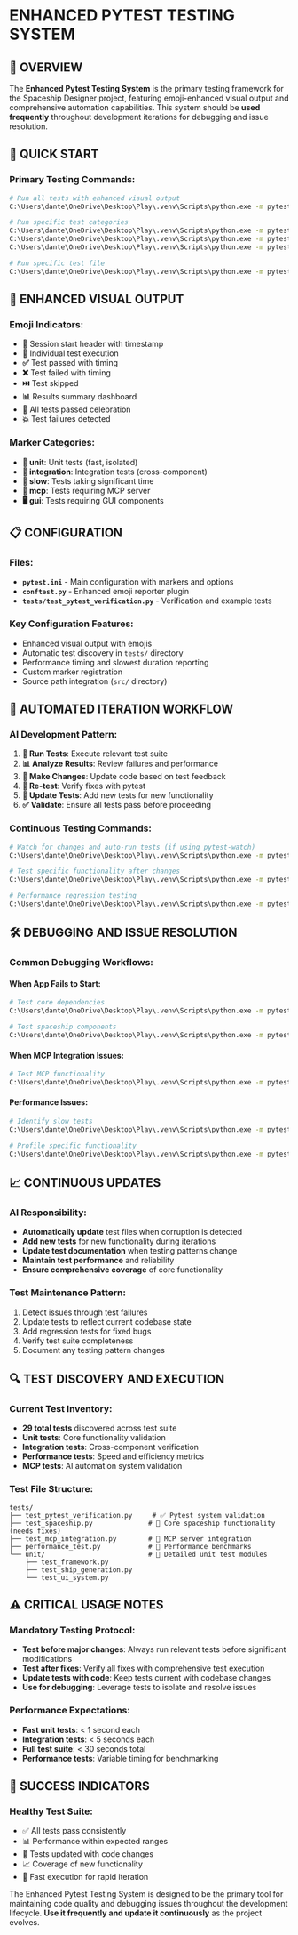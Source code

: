 # ENHANCED PYTEST TESTING SYSTEM

## 🎯 **OVERVIEW**

The **Enhanced Pytest Testing System** is the primary testing framework for the Spaceship Designer project, featuring emoji-enhanced visual output and comprehensive automation capabilities. This system should be **used frequently** throughout development iterations for debugging and issue resolution.

## 🚀 **QUICK START**

### **Primary Testing Commands:**
```bash
# Run all tests with enhanced visual output
C:\Users\dante\OneDrive\Desktop\Play\.venv\Scripts\python.exe -m pytest tests\ -v

# Run specific test categories
C:\Users\dante\OneDrive\Desktop\Play\.venv\Scripts\python.exe -m pytest tests\ -m unit -v         # 🧪 Unit tests only
C:\Users\dante\OneDrive\Desktop\Play\.venv\Scripts\python.exe -m pytest tests\ -m integration -v  # 🔗 Integration tests only
C:\Users\dante\OneDrive\Desktop\Play\.venv\Scripts\python.exe -m pytest tests\ -m slow -v        # 🐌 Slow tests only

# Run specific test file  
C:\Users\dante\OneDrive\Desktop\Play\.venv\Scripts\python.exe -m pytest tests\test_spaceship.py -v
```

## 🎨 **ENHANCED VISUAL OUTPUT**

### **Emoji Indicators:**
- **🚀** Session start header with timestamp
- **🧪** Individual test execution  
- **✅** Test passed with timing
- **❌** Test failed with timing
- **⏭️** Test skipped
- **📊** Results summary dashboard
- **🎉** All tests passed celebration
- **💥** Test failures detected

### **Marker Categories:**
- **🧪 unit**: Unit tests (fast, isolated)
- **🔗 integration**: Integration tests (cross-component)
- **🐌 slow**: Tests taking significant time
- **🤖 mcp**: Tests requiring MCP server
- **🖥️ gui**: Tests requiring GUI components

## 📋 **CONFIGURATION**

### **Files:**
- **`pytest.ini`** - Main configuration with markers and options
- **`conftest.py`** - Enhanced emoji reporter plugin
- **`tests/test_pytest_verification.py`** - Verification and example tests

### **Key Configuration Features:**
- Enhanced visual output with emojis
- Automatic test discovery in `tests/` directory
- Performance timing and slowest duration reporting
- Custom marker registration
- Source path integration (`src/` directory)

## 🔄 **AUTOMATED ITERATION WORKFLOW**

### **AI Development Pattern:**
1. **🧪 Run Tests**: Execute relevant test suite
2. **📊 Analyze Results**: Review failures and performance
3. **🔧 Make Changes**: Update code based on test feedback
4. **🔄 Re-test**: Verify fixes with pytest
5. **📝 Update Tests**: Add new tests for new functionality
6. **✅ Validate**: Ensure all tests pass before proceeding

### **Continuous Testing Commands:**
```bash
# Watch for changes and auto-run tests (if using pytest-watch)
C:\Users\dante\OneDrive\Desktop\Play\.venv\Scripts\python.exe -m pytest tests\ --maxfail=1 -v

# Test specific functionality after changes
C:\Users\dante\OneDrive\Desktop\Play\.venv\Scripts\python.exe -m pytest tests\ -k "spaceship" -v

# Performance regression testing
C:\Users\dante\OneDrive\Desktop\Play\.venv\Scripts\python.exe -m pytest tests\ -m slow --durations=10
```

## 🛠️ **DEBUGGING AND ISSUE RESOLUTION**

### **Common Debugging Workflows:**

#### **When App Fails to Start:**
```bash
# Test core dependencies
C:\Users\dante\OneDrive\Desktop\Play\.venv\Scripts\python.exe -m pytest tests\test_pytest_verification.py::test_imports_work -v

# Test spaceship components
C:\Users\dante\OneDrive\Desktop\Play\.venv\Scripts\python.exe -m pytest tests\test_spaceship.py -v
```

#### **When MCP Integration Issues:**
```bash
# Test MCP functionality
C:\Users\dante\OneDrive\Desktop\Play\.venv\Scripts\python.exe -m pytest tests\ -m mcp -v
```

#### **Performance Issues:**
```bash  
# Identify slow tests
C:\Users\dante\OneDrive\Desktop\Play\.venv\Scripts\python.exe -m pytest tests\ --durations=0

# Profile specific functionality
C:\Users\dante\OneDrive\Desktop\Play\.venv\Scripts\python.exe -m pytest tests\ -m slow -v --tb=short
```

## 📈 **CONTINUOUS UPDATES**

### **AI Responsibility:**
- **Automatically update** test files when corruption is detected
- **Add new tests** for new functionality during iterations
- **Update test documentation** when testing patterns change
- **Maintain test performance** and reliability
- **Ensure comprehensive coverage** of core functionality

### **Test Maintenance Pattern:**
1. Detect issues through test failures
2. Update tests to reflect current codebase state
3. Add regression tests for fixed bugs
4. Verify test suite completeness
5. Document any testing pattern changes

## 🔍 **TEST DISCOVERY AND EXECUTION**

### **Current Test Inventory:**
- **29 total tests** discovered across test suite
- **Unit tests**: Core functionality validation
- **Integration tests**: Cross-component verification  
- **Performance tests**: Speed and efficiency metrics
- **MCP tests**: AI automation system validation

### **Test File Structure:**
```
tests/
├── test_pytest_verification.py     # ✅ Pytest system validation
├── test_spaceship.py              # 🚧 Core spaceship functionality (needs fixes)
├── test_mcp_integration.py        # 🤖 MCP server integration
├── performance_test.py            # 🐌 Performance benchmarks
└── unit/                          # 📁 Detailed unit test modules
    ├── test_framework.py
    ├── test_ship_generation.py
    └── test_ui_system.py
```

## ⚠️ **CRITICAL USAGE NOTES**

### **Mandatory Testing Protocol:**
- **Test before major changes**: Always run relevant tests before significant modifications
- **Test after fixes**: Verify all fixes with comprehensive test execution
- **Update tests with code**: Keep tests current with codebase changes
- **Use for debugging**: Leverage tests to isolate and resolve issues

### **Performance Expectations:**
- **Fast unit tests**: < 1 second each
- **Integration tests**: < 5 seconds each
- **Full test suite**: < 30 seconds total
- **Performance tests**: Variable timing for benchmarking

## 🎯 **SUCCESS INDICATORS**

### **Healthy Test Suite:**
- ✅ All tests pass consistently
- 📊 Performance within expected ranges
- 🔄 Tests updated with code changes
- 📈 Coverage of new functionality
- 🚀 Fast execution for rapid iteration

The Enhanced Pytest Testing System is designed to be the primary tool for maintaining code quality and debugging issues throughout the development lifecycle. **Use it frequently and update it continuously** as the project evolves.